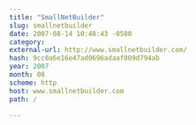 ```yaml
---
title: "SmallNetBuilder"
slug: smallnetbuilder
date: 2007-08-14 10:48:43 -0500
category: 
external-url: http://www.smallnetbuilder.com/
hash: 9cc0a6e16e47ad0696adaaf009d794ab
year: 2007
month: 08
scheme: http
host: www.smallnetbuilder.com
path: /

---
```




